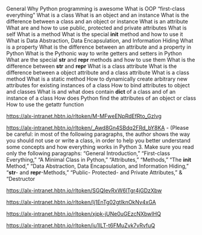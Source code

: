 General
Why Python programming is awesome
What is OOP
“first-class everything”
What is a class
What is an object and an instance
What is the difference between a class and an object or instance
What is an attribute
What are and how to use public, protected and private attributes
What is self
What is a method
What is the special __init__ method and how to use it
What is Data Abstraction, Data Encapsulation, and Information Hiding
What is a property
What is the difference between an attribute and a property in Python
What is the Pythonic way to write getters and setters in Python
What are the special __str__ and __repr__ methods and how to use them
What is the difference between __str__ and __repr__
What is a class attribute
What is the difference between a object attribute and a class attribute
What is a class method
What is a static method
How to dynamically create arbitrary new attributes for existing instances of a class
How to bind attributes to object and classes
What is and what does contain __dict__ of a class and of an instance of a class
How does Python find the attributes of an object or class
How to use the getattr function


https://alx-intranet.hbtn.io/rltoken/M-MFweENpRdEfRto_Gzlvg 

https://alx-intranet.hbtn.io/rltoken/_Awd8Gn4SBdq2FRd_bY8KA - (Please be careful: in most of the following paragraphs, the author shows the way you should not use or write a class, in order to help you better understand some concepts and how everything works in Python 3. Make sure you read only the following paragraphs: “General Introduction,” “First-class Everything,” “A Minimal Class in Python,” “Attributes,” “Methods,” “The __init__ Method,” “Data Abstraction, Data Encapsulation, and Information Hiding,” “__str__- and __repr__-Methods,” “Public- Protected- and Private Attributes,” & “Destructor

https://alx-intranet.hbtn.io/rltoken/SGQIevRxW6lTgr4jGDzXbw

https://alx-intranet.hbtn.io/rltoken/Ij1EnTg02gtIknOkNv4xGA

https://alx-intranet.hbtn.io/rltoken/xjpk-jUNe0uGEzcNXbwIHQ


https://alx-intranet.hbtn.io/rltoken/iu1ILT-t6FMuZvk7vRvfuQ




